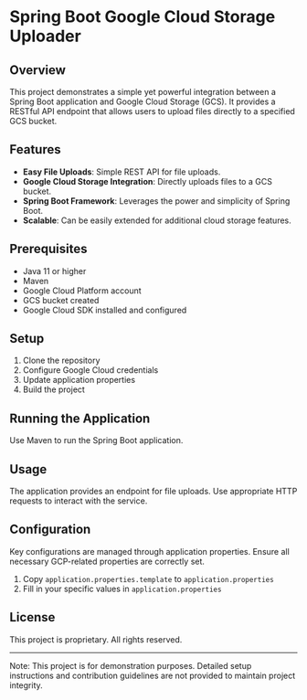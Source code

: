 # Spring Boot Google Cloud Storage Uploader

## Overview

This project demonstrates a simple yet powerful integration between a Spring Boot application and Google Cloud Storage (GCS). It provides a RESTful API endpoint that allows users to upload files directly to a specified GCS bucket.

## Features

- **Easy File Uploads**: Simple REST API for file uploads.
- **Google Cloud Storage Integration**: Directly uploads files to a GCS bucket.
- **Spring Boot Framework**: Leverages the power and simplicity of Spring Boot.
- **Scalable**: Can be easily extended for additional cloud storage features.

## Prerequisites

- Java 11 or higher
- Maven
- Google Cloud Platform account
- GCS bucket created
- Google Cloud SDK installed and configured

## Setup

1. Clone the repository
2. Configure Google Cloud credentials
3. Update application properties
4. Build the project

## Running the Application

Use Maven to run the Spring Boot application.

## Usage

The application provides an endpoint for file uploads. Use appropriate HTTP requests to interact with the service.

## Configuration

Key configurations are managed through application properties. Ensure all necessary GCP-related properties are correctly set.
1. Copy `application.properties.template` to `application.properties`
2. Fill in your specific values in `application.properties`

## License

This project is proprietary. All rights reserved.

---

Note: This project is for demonstration purposes. Detailed setup instructions and contribution guidelines are not provided to maintain project integrity.
